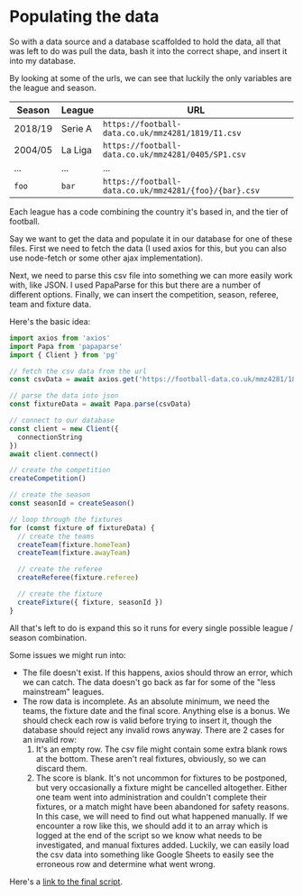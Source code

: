 # Populating the data

So with a data source and a database scaffolded to hold the data, all that was left to do was pull the data, bash it into the correct shape, and insert it into my database.

By looking at some of the urls, we can see that luckily the only variables are the league and season.

| Season  | League  | URL                                                   |
| ------- | ------- | ----------------------------------------------------- |
| 2018/19 | Serie A | `https://football-data.co.uk/mmz4281/1819/I1.csv`     |
| 2004/05 | La Liga | `https://football-data.co.uk/mmz4281/0405/SP1.csv`    |
| ...     | ...     | ...                                                   |
| `foo`   | `bar`   | `https://football-data.co.uk/mmz4281/{foo}/{bar}.csv` |

Each league has a code combining the country it's based in, and the tier of football.

Say we want to get the data and populate it in our database for one of these files. First we need to fetch the data (I used axios for this, but you can also use node-fetch or some other ajax implementation).

Next, we need to parse this csv file into something we can more easily work with, like JSON. I used PapaParse for this but there are a number of different options. Finally, we can insert the competition, season, referee, team and fixture data.

Here's the basic idea:

```ts
import axios from 'axios'
import Papa from 'papaparse'
import { Client } from 'pg'

// fetch the csv data from the url
const csvData = await axios.get('https://football-data.co.uk/mmz4281/1819/E0.csv')

// parse the data into json
const fixtureData = await Papa.parse(csvData)

// connect to our database
const client = new Client({
  connectionString
})
await client.connect()

// create the competition
createCompetition()

// create the season
const seasonId = createSeason()

// loop through the fixtures
for (const fixture of fixtureData) {
  // create the teams
  createTeam(fixture.homeTeam)
  createTeam(fixture.awayTeam)

  // create the referee
  createReferee(fixture.referee)

  // create the fixture
  createFixture({ fixture, seasonId })
}
```

All that's left to do is expand this so it runs for every single possible league / season combination.

Some issues we might run into:
* The file doesn't exist. If this happens, axios should throw an error, which we can catch. The data doesn't go back as far for some of the "less mainstream" leagues.
* The row data is incomplete. As an absolute minimum, we need the teams, the fixture date and the final score. Anything else is a bonus. We should check each row is valid before trying to insert it, though the database should reject any invalid rows anyway. There are 2 cases for an invalid row:
  1. It's an empty row. The csv file might contain some extra blank rows at the bottom. These aren't real fixtures, obviously, so we can discard them.
  2. The score is blank. It's not uncommon for fixtures to be postponed, but very occasionally a fixture might be cancelled altogether. Either one team went into administration and couldn't complete their fixtures, or a match might have been abandoned for safety reasons. In this case, we will need to find out what happened manually. If we encounter a row like this, we should add it to an array which is logged at the end of the script so we know what needs to be investigated, and manual fixtures added. Luckily, we can easily load the csv data into something like Google Sheets to easily see the erroneous row and determine what went wrong.

Here's a [link to the final script](https://github.com/JMaylor/football-api-project/blob/main/scraper/index.ts). 